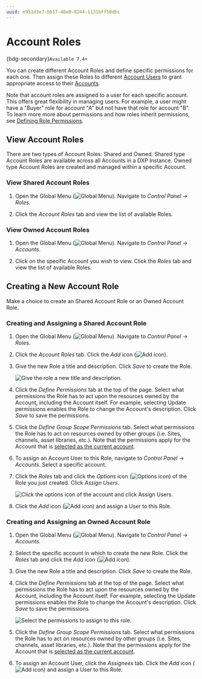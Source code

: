 ```yaml
---
uuid: e951d3e7-bb17-46e0-8244-1131bff58dbc
---
```

# Account Roles

{bdg-secondary}`Available 7.4+`

You can create different Account Roles and define specific permissions for each one. Then assign these Roles to different [Account Users](./account-users.md) to grant appropriate access to their [Accounts](../accounts.md). 

Note that account roles are assigned to a user for each specific account. This offers great flexibility in managing users. For example, a user might have a "Buyer" role for account "A" but not have that role for account "B". To learn more more about permissions and how roles inherit permissions, see [Defining Role Permissions](../roles-and-permissions/defining-role-permissions.md).

## View Account Roles

There are two types of Account Roles: Shared and Owned. Shared type Account Roles are available across all Accounts in a DXP Instance. Owned type Account Roles are created and managed within a specific Account.

### View Shared Account Roles

1. Open the Global Menu (![Global Menu](../../images/icon-applications-menu.png)). Navigate to *Control Panel* &rarr; *Roles*.

1. Click the *Account Roles* tab and view the list of available Roles.

### View Owned Account Roles

1. Open the Global Menu (![Global Menu](../../images/icon-applications-menu.png)). Navigate to *Control Panel* &rarr; *Accounts*.

1. Click on the specific Account you wish to view. Click the *Roles* tab and view the list of available Roles.

## Creating a New Account Role

Make a choice to create an Shared Account Role or an Owned Account Role.

### Creating and Assigning a Shared Account Role

1. Open the Global Menu (![Global Menu](../../images/icon-applications-menu.png)). Navigate to *Control Panel* &rarr; *Roles*.

1. Click the *Account Roles* tab. Click the _Add_ icon (![Add icon](../../images/icon-add.png)).

1. Give the new Role a title and description. Click *Save* to create the Role. 

   ![Give the role a new title and description.](./account-roles/images/01.png)

1. Click the *Define Permissions* tab at the top of the page. Select what permissions the Role has to act upon the resources owned by the Account, including the Account itself. For example, selecting Update permissions enables the Role to change the Account's description. Click *Save* to save the permissions.

1. Click the *Define Group Scope Permissions* tab. Select what permissions the Role has to act on resources owned by other groups (i.e. Sites, channels, asset libraries, etc.). Note that the permissions apply for the Account that is [selected as the current account](./account-management-widget.md#using-the-account-management-widget). 

1. To assign an Account User to this Role, navigate to *Control Panel* &rarr; *Accounts*. Select a specific account. 

1. Click the *Roles* tab and click the _Options_ icon (![Options icon](../../images/icon-actions.png)) of the Role you just created. Click *Assign Users*.

   ![Click the options icon of the account and click Assign Users.](./account-roles/images/02.png)

1. Click the _Add_ icon (![Add icon](../../images/icon-add.png)) and assign a User to this Role.

### Creating and Assigning an Owned Account Role

1. Open the Global Menu (![Global Menu](../../images/icon-applications-menu.png)). Navigate to *Control Panel* &rarr; *Accounts*.

1. Select the specific account in which to create the new Role. Click the *Roles* tab and click the _Add_ icon (![Add icon](../../images/icon-add.png)).

1. Give the new Role a title and description. Click *Save* to create the Role.

1. Click the *Define Permissions* tab at the top of the page. Select what permissions the Role has to act upon the resources owned by the Account, including the Account itself. For example, selecting the Update permissions enables the Role to change the Account's description. Click *Save* to save the permissions.

   ![Select the permissions to assign to this role.](./account-roles/images/03.png)

1. Click the *Define Group Scope Permissions* tab. Select what permissions the Role has to act on resources owned by other groups (i.e. Sites, channels, asset libraries, etc.). Note that the permissions apply for the Account that is [selected as the current account](./account-management-widget.md#using-the-account-management-widget).

1. To assign an Account User, click the *Assignees* tab. Click the _Add_ icon (![Add icon](../../images/icon-add.png)) and assign a User to this Role.
